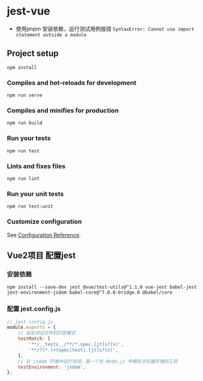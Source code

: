 # jest-vue

- 使用pnpm 安装依赖，运行测试用例报错 `SyntaxError: Cannot use import statement outside a module`

## Project setup

```
npm install
```

### Compiles and hot-reloads for development

```
npm run serve
```

### Compiles and minifies for production

```
npm run build
```

### Run your tests

```
npm run test
```

### Lints and fixes files

```
npm run lint
```

### Run your unit tests

```
npm run test:unit
```

### Customize configuration

See [Configuration Reference](https://cli.vuejs.org/config/).

## Vue2项目 配置jest

### 安装依赖

```shell
npm install --save-dev jest @vue/test-utils@^1.1.0 vue-jest babel-jest jest-environment-jsdom babel-core@^7.0.0-bridge.0 @babel/core
```

### 配置 jest.config.js

```js
// jest.config.js
module.exports = {
    // 指定测试文件的匹配模式
    testMatch: [
        '**/__tests__/**/*.spec.[jt]s?(x)',
        '**/?(*.)+(spec|test).[jt]s?(x)',
    ],
    // 在 jsdom 环境中运行测试，是一个在 Node.js 中模拟浏览器环境的工具
    testEnvironment: 'jsdom',
};

```
